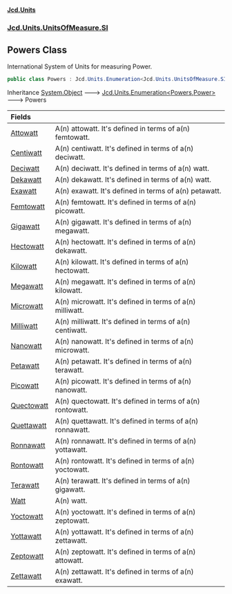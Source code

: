 #### [Jcd.Units](index.md 'index')
### [Jcd.Units.UnitsOfMeasure.SI](Jcd.Units.UnitsOfMeasure.SI.md 'Jcd.Units.UnitsOfMeasure.SI')

## Powers Class

International System of Units for measuring Power.

```csharp
public class Powers : Jcd.Units.Enumeration<Jcd.Units.UnitsOfMeasure.SI.Powers, Jcd.Units.UnitTypes.Power>
```

Inheritance [System.Object](https://docs.microsoft.com/en-us/dotnet/api/System.Object 'System.Object') &#129106; [Jcd.Units.Enumeration&lt;](Jcd.Units.Enumeration_TEnumeration,T_.md 'Jcd.Units.Enumeration<TEnumeration,T>')[Powers](Jcd.Units.UnitsOfMeasure.SI.Powers.md 'Jcd.Units.UnitsOfMeasure.SI.Powers')[,](Jcd.Units.Enumeration_TEnumeration,T_.md 'Jcd.Units.Enumeration<TEnumeration,T>')[Power](Jcd.Units.UnitTypes.Power.md 'Jcd.Units.UnitTypes.Power')[&gt;](Jcd.Units.Enumeration_TEnumeration,T_.md 'Jcd.Units.Enumeration<TEnumeration,T>') &#129106; Powers

| Fields | |
| :--- | :--- |
| [Attowatt](Jcd.Units.UnitsOfMeasure.SI.Powers.Attowatt.md 'Jcd.Units.UnitsOfMeasure.SI.Powers.Attowatt') | A(n) attowatt. It's defined in terms of a(n) femtowatt. |
| [Centiwatt](Jcd.Units.UnitsOfMeasure.SI.Powers.Centiwatt.md 'Jcd.Units.UnitsOfMeasure.SI.Powers.Centiwatt') | A(n) centiwatt. It's defined in terms of a(n) deciwatt. |
| [Deciwatt](Jcd.Units.UnitsOfMeasure.SI.Powers.Deciwatt.md 'Jcd.Units.UnitsOfMeasure.SI.Powers.Deciwatt') | A(n) deciwatt. It's defined in terms of a(n) watt. |
| [Dekawatt](Jcd.Units.UnitsOfMeasure.SI.Powers.Dekawatt.md 'Jcd.Units.UnitsOfMeasure.SI.Powers.Dekawatt') | A(n) dekawatt. It's defined in terms of a(n) watt. |
| [Exawatt](Jcd.Units.UnitsOfMeasure.SI.Powers.Exawatt.md 'Jcd.Units.UnitsOfMeasure.SI.Powers.Exawatt') | A(n) exawatt. It's defined in terms of a(n) petawatt. |
| [Femtowatt](Jcd.Units.UnitsOfMeasure.SI.Powers.Femtowatt.md 'Jcd.Units.UnitsOfMeasure.SI.Powers.Femtowatt') | A(n) femtowatt. It's defined in terms of a(n) picowatt. |
| [Gigawatt](Jcd.Units.UnitsOfMeasure.SI.Powers.Gigawatt.md 'Jcd.Units.UnitsOfMeasure.SI.Powers.Gigawatt') | A(n) gigawatt. It's defined in terms of a(n) megawatt. |
| [Hectowatt](Jcd.Units.UnitsOfMeasure.SI.Powers.Hectowatt.md 'Jcd.Units.UnitsOfMeasure.SI.Powers.Hectowatt') | A(n) hectowatt. It's defined in terms of a(n) dekawatt. |
| [Kilowatt](Jcd.Units.UnitsOfMeasure.SI.Powers.Kilowatt.md 'Jcd.Units.UnitsOfMeasure.SI.Powers.Kilowatt') | A(n) kilowatt. It's defined in terms of a(n) hectowatt. |
| [Megawatt](Jcd.Units.UnitsOfMeasure.SI.Powers.Megawatt.md 'Jcd.Units.UnitsOfMeasure.SI.Powers.Megawatt') | A(n) megawatt. It's defined in terms of a(n) kilowatt. |
| [Microwatt](Jcd.Units.UnitsOfMeasure.SI.Powers.Microwatt.md 'Jcd.Units.UnitsOfMeasure.SI.Powers.Microwatt') | A(n) microwatt. It's defined in terms of a(n) milliwatt. |
| [Milliwatt](Jcd.Units.UnitsOfMeasure.SI.Powers.Milliwatt.md 'Jcd.Units.UnitsOfMeasure.SI.Powers.Milliwatt') | A(n) milliwatt. It's defined in terms of a(n) centiwatt. |
| [Nanowatt](Jcd.Units.UnitsOfMeasure.SI.Powers.Nanowatt.md 'Jcd.Units.UnitsOfMeasure.SI.Powers.Nanowatt') | A(n) nanowatt. It's defined in terms of a(n) microwatt. |
| [Petawatt](Jcd.Units.UnitsOfMeasure.SI.Powers.Petawatt.md 'Jcd.Units.UnitsOfMeasure.SI.Powers.Petawatt') | A(n) petawatt. It's defined in terms of a(n) terawatt. |
| [Picowatt](Jcd.Units.UnitsOfMeasure.SI.Powers.Picowatt.md 'Jcd.Units.UnitsOfMeasure.SI.Powers.Picowatt') | A(n) picowatt. It's defined in terms of a(n) nanowatt. |
| [Quectowatt](Jcd.Units.UnitsOfMeasure.SI.Powers.Quectowatt.md 'Jcd.Units.UnitsOfMeasure.SI.Powers.Quectowatt') | A(n) quectowatt. It's defined in terms of a(n) rontowatt. |
| [Quettawatt](Jcd.Units.UnitsOfMeasure.SI.Powers.Quettawatt.md 'Jcd.Units.UnitsOfMeasure.SI.Powers.Quettawatt') | A(n) quettawatt. It's defined in terms of a(n) ronnawatt. |
| [Ronnawatt](Jcd.Units.UnitsOfMeasure.SI.Powers.Ronnawatt.md 'Jcd.Units.UnitsOfMeasure.SI.Powers.Ronnawatt') | A(n) ronnawatt. It's defined in terms of a(n) yottawatt. |
| [Rontowatt](Jcd.Units.UnitsOfMeasure.SI.Powers.Rontowatt.md 'Jcd.Units.UnitsOfMeasure.SI.Powers.Rontowatt') | A(n) rontowatt. It's defined in terms of a(n) yoctowatt. |
| [Terawatt](Jcd.Units.UnitsOfMeasure.SI.Powers.Terawatt.md 'Jcd.Units.UnitsOfMeasure.SI.Powers.Terawatt') | A(n) terawatt. It's defined in terms of a(n) gigawatt. |
| [Watt](Jcd.Units.UnitsOfMeasure.SI.Powers.Watt.md 'Jcd.Units.UnitsOfMeasure.SI.Powers.Watt') | A(n) watt. |
| [Yoctowatt](Jcd.Units.UnitsOfMeasure.SI.Powers.Yoctowatt.md 'Jcd.Units.UnitsOfMeasure.SI.Powers.Yoctowatt') | A(n) yoctowatt. It's defined in terms of a(n) zeptowatt. |
| [Yottawatt](Jcd.Units.UnitsOfMeasure.SI.Powers.Yottawatt.md 'Jcd.Units.UnitsOfMeasure.SI.Powers.Yottawatt') | A(n) yottawatt. It's defined in terms of a(n) zettawatt. |
| [Zeptowatt](Jcd.Units.UnitsOfMeasure.SI.Powers.Zeptowatt.md 'Jcd.Units.UnitsOfMeasure.SI.Powers.Zeptowatt') | A(n) zeptowatt. It's defined in terms of a(n) attowatt. |
| [Zettawatt](Jcd.Units.UnitsOfMeasure.SI.Powers.Zettawatt.md 'Jcd.Units.UnitsOfMeasure.SI.Powers.Zettawatt') | A(n) zettawatt. It's defined in terms of a(n) exawatt. |
